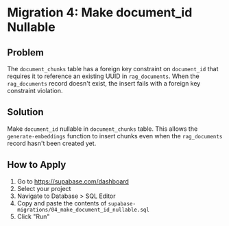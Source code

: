 # Migration 4: Make document_id Nullable

## Problem
The `document_chunks` table has a foreign key constraint on `document_id` that requires it to reference an existing UUID in `rag_documents`. When the `rag_documents` record doesn't exist, the insert fails with a foreign key constraint violation.

## Solution
Make `document_id` nullable in `document_chunks` table. This allows the `generate-embeddings` function to insert chunks even when the `rag_documents` record hasn't been created yet.

## How to Apply
1. Go to https://supabase.com/dashboard
2. Select your project
3. Navigate to Database > SQL Editor
4. Copy and paste the contents of `supabase-migrations/04_make_document_id_nullable.sql`
5. Click "Run"
